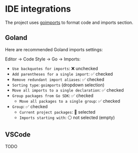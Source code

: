 # IDE integrations

The project uses [goimports](https://pkg.go.dev/golang.org/x/tools/cmd/goimports) to format code and imports section.

## Goland

Here are recommended Goland imports settings:

Editor -> Code Style -> Go -> Imports:

- `Use backquotes for imports`: ❌ unchecked
- `Add parentheses for a single import`: ✅ checked
- `Remove redundant import aliases`: ✅ checked
- `Sorting type`: `goimports` (dropdown selection)
- `Move all imports to a single declaration`: ✅ checked
- `Group packages from Go SDK`: ✅ checked
    - `Move all packages to a single group`: ✅ checked
- `Group`: ✅ checked
    - `Current project packages`: 🔘 selected
    - `Imports starting with`: ⚪ not selected (empty)

## VSCode

TODO
